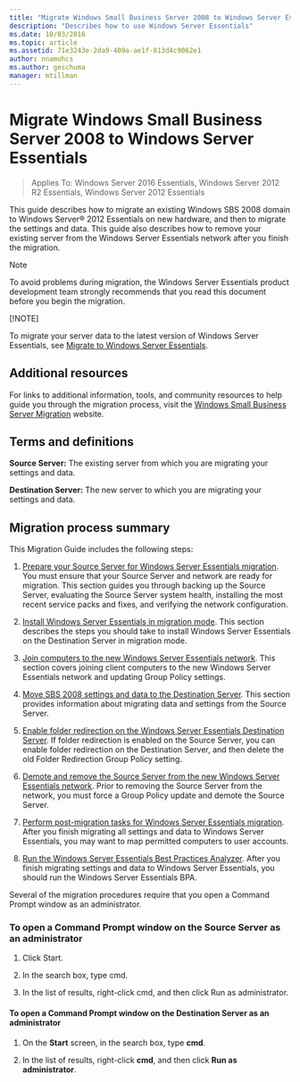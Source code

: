 ```yaml
---
title: "Migrate Windows Small Business Server 2008 to Windows Server Essentials"
description: "Describes how to use Windows Server Essentials"
ms.date: 10/03/2016
ms.topic: article
ms.assetid: 71e3243e-2da9-409a-ae1f-813d4c9062e1
author: nnamuhcs
ms.author: geschuma
manager: mtillman
---
```


# Migrate Windows Small Business Server 2008 to Windows Server Essentials

>Applies To: Windows Server 2016 Essentials, Windows Server 2012 R2 Essentials, Windows Server 2012 Essentials

This guide describes how to migrate an existing Windows SBS 2008 domain to  Windows Server&reg; 2012 Essentials on new hardware, and then to migrate the settings and data. This guide also describes how to remove your existing server from the  Windows Server Essentials network after you finish the migration.

> [!NOTE]
>  To avoid problems during migration, the  Windows Server Essentials product development team strongly recommends that you read this document before you begin the migration.
>
> [!NOTE]
>
>  To migrate your server data to the latest version of Windows Server Essentials, see [Migrate to Windows Server Essentials](Migrate-from-Previous-Versions-to-Windows-Server-Essentials-or-Windows-Server-Essentials-Experience.md).


## Additional resources
 For links to additional information, tools, and community resources to help guide you through the migration process, visit the [Windows Small Business Server Migration](https://go.microsoft.com/fwlink/?LinkId=217520) website.

## Terms and definitions
 **Source Server:** The existing server from which you are migrating your settings and data.

 **Destination Server:** The new server to which you are migrating your settings and data.

## Migration process summary
 This Migration Guide includes the following steps:


1.  [Prepare your Source Server for Windows Server Essentials migration](Prepare-your-Source-Server-for-Windows-Server-Essentials-migration.md).  You must ensure that your Source Server and network are ready for migration. This section guides you through backing up the Source Server, evaluating the Source Server system health, installing the most recent service packs and fixes, and verifying the network configuration.

2.  [Install Windows Server Essentials in migration mode](Install-Windows-Server-Essentials-in-migration-mode.md).  This section describes the steps you should take to install  Windows Server Essentials on the Destination Server in migration mode.

3.  [Join computers to the new Windows Server Essentials network](Join-computers-to-the-new-Windows-Server-Essentials-network.md).  This section covers joining client computers to the new  Windows Server Essentials network and updating Group Policy settings.

4.  [Move SBS 2008 settings and data to the Destination Server](./move-windows-sbs-2008-to-the-destination-server-for-migration.md).  This section provides information about migrating data and settings from the Source Server.

5.  [Enable folder redirection on the Windows Server Essentials Destination Server](Enable-folder-redirection-on-the-Windows-Server-Essentials-Destination-Server.md).  If folder redirection is enabled on the Source Server, you can enable folder redirection on the Destination Server, and then delete the old Folder Redirection Group Policy setting.

6.  [Demote and remove the Source Server from the new Windows Server Essentials network](Demote-and-remove-the-Source-Server-from-the-new-Windows-Server-Essentials-network.md).  Prior to removing the Source Server from the network, you must force a Group Policy update and demote the Source Server.

7.  [Perform post-migration tasks for Windows Server Essentials migration](Perform-post-migration-tasks-for-Windows-Server-Essentials-migration.md).  After you finish migrating all settings and data to  Windows Server Essentials, you may want to map permitted computers to user accounts.

8.  [Run the Windows Server Essentials Best Practices Analyzer](Run-the-Windows-Server-Essentials-Best-Practices-Analyzer.md).  After you finish migrating settings and data to  Windows Server Essentials, you should run the  Windows Server Essentials BPA.


 Several of the migration procedures require that you open a Command Prompt window as an administrator.

###  <a name="BKMK_OpenACommandPromptAsAdmin"></a> To open a Command Prompt window on the Source Server as an administrator

1.  Click Start.

2.  In the search box, type cmd.

3.  In the list of results, right-click cmd, and then click Run as administrator.

#### To open a Command Prompt window on the Destination Server as an administrator

1.  On the **Start** screen, in the search box, type **cmd**.

2.  In the list of results, right-click **cmd**, and then click **Run as administrator**.